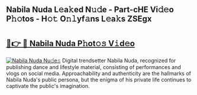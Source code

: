 ## Nabila Nuda L𝚎a𝚔ed N𝚞𝚍e - Part-cHE Vi𝚍𝚎o P𝚑𝚘tos - H𝚘𝚝 O𝚗𝚕yf𝚊ns L𝚎a𝚔s ZSEgx

# <h2><a href="http://kf7123.oniu.top/?m=Nabila+Nuda">🔗👉 🔴 Nabila Nuda P𝚑ot𝚘𝚜 V𝚒d𝚎o</a></h2>

[![Nabila Nuda Nu𝚍e𝚜](https://i.imgur.com/0qMVB7G.gif)](http://kf7123.oniu.top/?m=Nabila+Nuda)
Digital trendsetter Nabila Nuda, recognized for publishing dance and lifestyle material, consisting of performances and vlogs on social media. Approachability and authenticity are the hallmarks of Nabila Nuda's public persona, but the enigma of his private life continues to captivate the public's imagination.  

